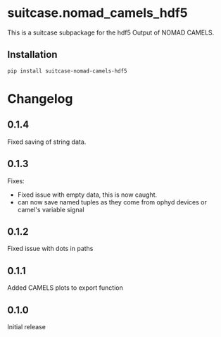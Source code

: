 # suitcase.nomad_camels_hdf5

This is a suitcase subpackage for the hdf5 Output of NOMAD CAMELS.

## Installation

```
pip install suitcase-nomad-camels-hdf5
```



# Changelog

## 0.1.4
Fixed saving of string data.

## 0.1.3
Fixes:
- Fixed issue with empty data, this is now caught.
- can now save named tuples as they come from ophyd devices or camel's variable signal

## 0.1.2
Fixed issue with dots in paths

## 0.1.1
Added CAMELS plots to export function

## 0.1.0
Initial release
